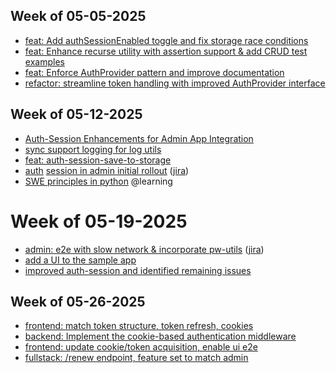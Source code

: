 ## Week of 05-05-2025

- [feat: Add authSessionEnabled toggle and fix storage race conditions](https://github.com/seontechnologies/playwright-utils/pull/47) 
- [feat: Enhance recurse utility with assertion support & add CRUD test examples](https://github.com/seontechnologies/playwright-utils/pull/48)   
- [feat: Enforce AuthProvider pattern and improve documentation](https://github.com/seontechnologies/playwright-utils/pull/49)
- [refactor: streamline token handling with improved AuthProvider interface](https://github.com/seontechnologies/playwright-utils/pull/50)

## Week of 05-12-2025
* [Auth-Session Enhancements for Admin App Integration](https://github.com/seontechnologies/playwright-utils/pull/54)
* [sync support logging for log utils](https://github.com/seontechnologies/playwright-utils/pull/56)
* [feat: auth-session-save-to-storage](https://github.com/seontechnologies/playwright-utils/pull/58)
* [auth](https://github.com/seontechnologies/seon-admin-react/pull/8479) [session in admin initial rollout](https://github.com/seontechnologies/seon-admin-react/pull/8479) ([jira](https://seonteam.atlassian.net/browse/FP-5810?linkSource=email))
* [SWE principles in python](https://campus.datacamp.com/courses/software-engineering-principles-in-python/software-engineering-data-science?ex=1) @learning

# Week of 05-19-2025
* [admin: e2e with slow network & incorporate pw-utils](https://github.com/seontechnologies/seon-admin-react/pull/8503) ([jira](https://seonteam.atlassian.net/browse/FP-5927))
* [add a UI to the sample app](https://github.com/seontechnologies/playwright-utils/pull/62)
* [improved auth-session and identified remaining issues](https://github.com/seontechnologies/playwright-utils/pull/63)

## Week of 05-26-2025
* [frontend: match token structure, token refresh, cookies](https://github.com/seontechnologies/playwright-utils/pull/65)
* [backend: Implement the cookie-based authentication middleware](https://github.com/seontechnologies/playwright-utils/pull/66)
* [frontend: update cookie/token acquisition, enable ui e2e](https://github.com/seontechnologies/playwright-utils/pull/67)
* [fullstack: /renew endpoint, feature set to match admin](https://github.com/seontechnologies/playwright-utils/pull/69)
